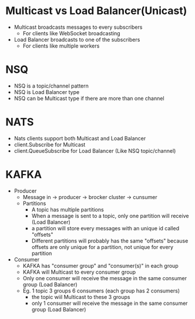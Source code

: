 Multicast vs Load Balancer(Unicast)
=====
* Multicast broadcasts messages to every subscribers
    * For clients like WebSocket broadcasting
* Load Balancer broadcasts to one of the subscribers
    * For clients like multiple workers

NSQ
=====
* NSQ is a topic/channel pattern
* NSQ is Load Balancer type
* NSQ can be Multicast type if there are more than one channel

NATS
=====
* Nats clients support both Multicast and Load Balancer
* client.Subscribe for Multicast
* client.QueueSubscribe for Load Balancer (Like NSQ topic/channel)

KAFKA
=====
* Producer
    * Message in -> producer -> brocker cluster -> cunsumer
    * Partitions
        * A topic has multiple partitions
        * When a message is sent to a topic, only one partition will receive (Load Balancer)
        * a partition will store every messages with an unique id called "offsets"
        * Different partitions will probably has the same "offsets" because offsets are only unique for a partition, not unique for every partition
* Consumer
    * KAFKA has "consumer group" and "consumer(s)" in each group
    * KAFKA will Multicast to every consumer group
    * Only one consumer will receive the message in the same consumer group (Load Balancer)
    * Eg. 1 topic 3 groups 6 consumers (each group has 2 consumers)
        * the topic wiil Multicast to these 3 groups
        * only 1 consumer will receive the message in the same consumer group (Load Balancer)
